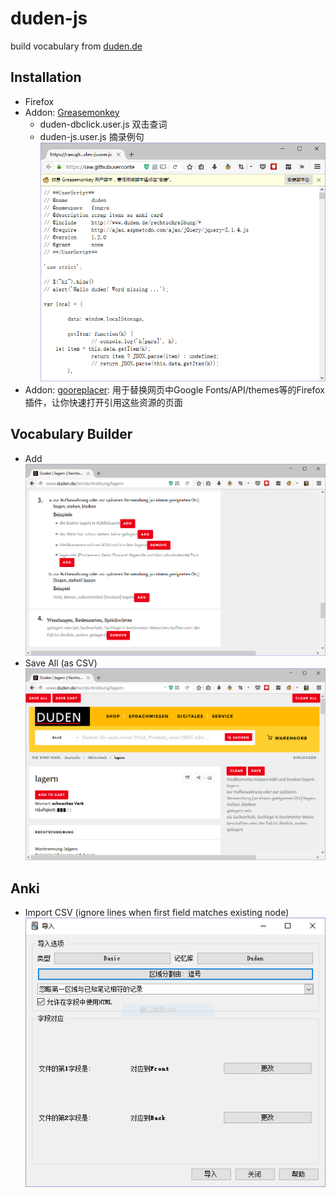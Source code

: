 # duden-js
build vocabulary from [duden.de](http://www.duden.de/)

## Installation

* Firefox
* Addon: [Greasemonkey](https://addons.mozilla.org/zh-CN/firefox/addon/greasemonkey/)
  * duden-dbclick.user.js 双击查词
  * duden-js.user.js 摘录例句
  ![安装Greasemonkey用户脚本](img\安装Greasemonkey用户脚本.PNG)
* Addon: [gooreplacer](https://addons.mozilla.org/zh-CN/firefox/addon/gooreplacer/): 用于替换网页中Google Fonts/API/themes等的Firefox插件，让你快速打开引用这些资源的页面

## Vocabulary Builder

* Add
![示例lagern](img/示例lagern.png)
* Save All (as CSV)
![duden-js](img/duden-js.png)

## Anki

* Import CSV (ignore lines when first field matches existing node)
![Import CSV](img/Anki-Import.png)
